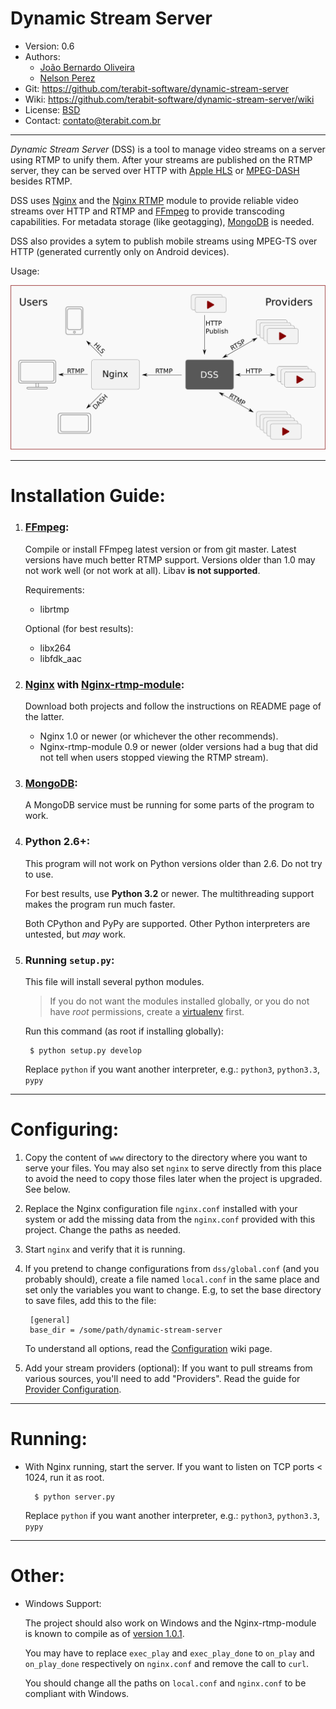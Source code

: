 
Dynamic Stream Server
====

* Version: 0.6
* Authors:
    * [João Bernardo Oliveira](https://github.com/jbvsmo/)
    * [Nelson Perez](https://github.com/bilthon/)
* Git: <https://github.com/terabit-software/dynamic-stream-server>
* Wiki: <https://github.com/terabit-software/dynamic-stream-server/wiki>
* License: [BSD](COPYRIGHT)
* Contact: <contato@terabit.com.br>

----

*Dynamic Stream Server* (DSS) is a tool to manage video streams on a server using RTMP to unify them. After your streams are published on the RTMP server, they can be served over HTTP with [Apple HLS][1] or [MPEG-DASH][2] besides RTMP.

DSS uses [Nginx][3] and the [Nginx RTMP][4] module to provide reliable video streams over HTTP and RTMP and [FFmpeg][5] to provide transcoding capabilities. For metadata storage (like geotagging), [MongoDB][6] is needed.

DSS also provides a sytem to publish mobile streams using MPEG-TS over HTTP (generated currently only on Android devices).

Usage:

![](www/images/usage.png)

[1]: http://en.wikipedia.org/wiki/HTTP_Live_Streaming
[2]: http://en.wikipedia.org/wiki/Dynamic_Adaptive_Streaming_over_HTTP
[3]: http://nginx.org/
[4]: http://github.com/arut/nginx-rtmp-module
[5]: http://ffmpeg.org/
[6]: http://www.mongodb.org/

---- 

# Installation Guide:


1. ### [FFmpeg][1]:

    Compile or install FFmpeg latest version or from git master. Latest versions have
    much better RTMP support. Versions older than 1.0 may not work well (or not work at all).
    Libav **is not supported**.

    Requirements:
    - librtmp

    Optional (for best results):
    - libx264
    - libfdk_aac

2. ### [Nginx][2] with [Nginx-rtmp-module][3]:

    Download both projects and follow the instructions on README page of the latter.
    - Nginx 1.0 or newer (or whichever the other recommends).
    - Nginx-rtmp-module 0.9 or newer (older versions had a bug that did not tell when
      users stopped viewing the RTMP stream).

3. ### [MongoDB][5]:

    A MongoDB service must be running for some parts of the program to work.

4. ### Python 2.6+:

    This program will not work on Python versions older than 2.6. Do not try to use.

    For best results, use **Python 3.2** or newer. The multithreading support makes
    the program run much faster.

    Both CPython and PyPy are supported. Other Python interpreters are untested, but *may* work.


5. ### Running `setup.py`:

    This file will install several python modules.

    > If you do not want the modules installed globally, or you do not have *root* permissions,
    > create a [virtualenv][5] first.

    Run this command (as root if installing globally):

        $ python setup.py develop

    Replace `python` if you want another interpreter, e.g.: `python3`, `python3.3`, `pypy`

----

# Configuring:

1. Copy the content of `www` directory to the directory where you want to serve your files. You may also
set `nginx` to serve directly from this place to avoid the need to copy those files later when the project
is upgraded. See below.

2. Replace the Nginx configuration file `nginx.conf` installed with your system or add the missing
data from the `nginx.conf` provided with this project. Change the paths as needed.

3. Start `nginx` and verify that it is running.

4. If you pretend to change configurations from `dss/global.conf` (and you probably should), create a file
named `local.conf` in the same place and set only the variables you want to change. E.g, to set the base
directory to save files, add this to the file:

        [general]
        base_dir = /some/path/dynamic-stream-server

   To understand all options, read the [Configuration](../../wiki/Configuration) wiki page.

5. Add your stream providers (optional): If you want to pull streams from various sources, you'll need to add "Providers". Read the guide for [Provider Configuration](../../wiki/Providers).

----

# Running:

* With Nginx running, start the server. If you want to listen on TCP ports < 1024, run it as root.

        $ python server.py

   Replace `python` if you want another interpreter, e.g.: `python3`, `python3.3`, `pypy`


----

# Other:


- Windows Support:

    The project should also work on Windows and the Nginx-rtmp-module is known to compile as of [version 1.0.1][4].

    You may have to replace `exec_play` and `exec_play_done` to `on_play` and `on_play_done` respectively
    on `nginx.conf` and remove the call to `curl`.

    You should change all the paths on `local.conf` and `nginx.conf` to be compliant with Windows.



[1]: http://ffmpeg.org/
[2]: http://nginx.org/
[3]: http://github.com/arut/nginx-rtmp-module
[4]: http://rarut.wordpress.com/2013/06/13/windows-support-in-1-0-1/
[5]: http://www.virtualenv.org/en/latest/
[6]: http://www.mongodb.org/

